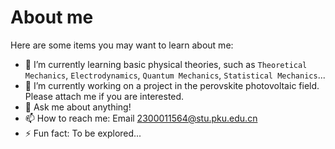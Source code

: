 # About me

Here are some items you may want to learn about me:

- 🌱 I’m currently learning basic physical theories, such as `Theoretical Mechanics`, `Electrodynamics`, `Quantum Mechanics`, `Statistical Mechanics`...
- 🔭 I’m currently working on a project in the perovskite photovoltaic field. Please attach me if you are interested.
- 💬 Ask me about anything!
- 📫 How to reach me: Email 2300011564@stu.pku.edu.cn
- ⚡ Fun fact: To be explored...
